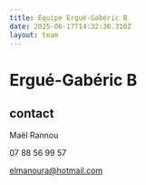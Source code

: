 ```yaml
---
title: Équipe Ergué-Gabéric B
date: 2025-06-17T14:32:36.310Z
layout: team
---
```


# Ergué-Gabéric B



## contact 

Maël Rannou

07 88 56 99 57

elmanoura@hotmail.com

